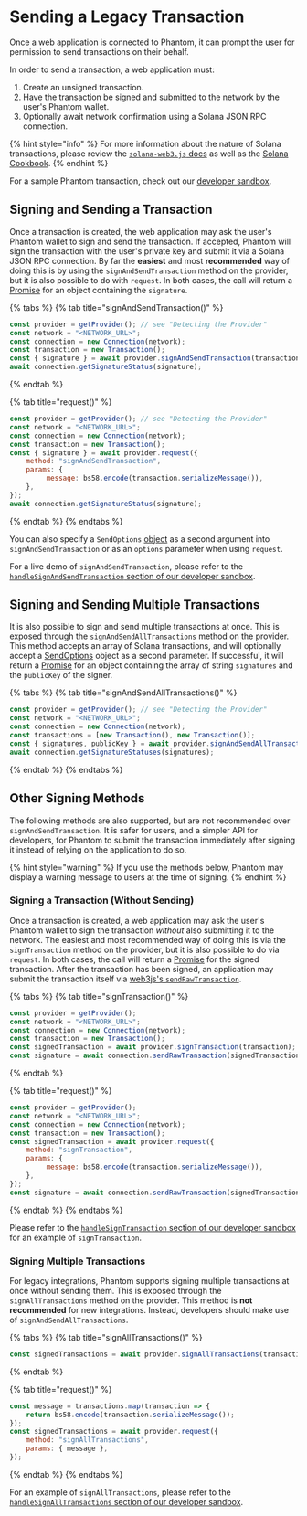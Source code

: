 # Sending a Legacy Transaction

Once a web application is connected to Phantom, it can prompt the user for permission to send transactions on their behalf.

In order to send a transaction, a web application must:

1. Create an unsigned transaction.
2. Have the transaction be signed and submitted to the network by the user's Phantom wallet.
3. Optionally await network confirmation using a Solana JSON RPC connection.

{% hint style="info" %}
For more information about the nature of Solana transactions, please review the [`solana-web3.js` docs](https://solana-labs.github.io/solana-web3.js/) as well as the [Solana Cookbook](https://solanacookbook.com/core-concepts/transactions.html#transactions).
{% endhint %}

For a sample Phantom transaction, check out our [developer sandbox](https://github.com/phantom-labs/sandbox/blob/b57fdd0e65ce4f01290141a01e33d17fd2f539b9/src/App.tsx#L160).

## Signing and Sending a Transaction

Once a transaction is created, the web application may ask the user's Phantom wallet to sign and send the transaction. If accepted, Phantom will sign the transaction with the user's private key and submit it via a Solana JSON RPC connection. By far the **easiest** and most **recommended** way of doing this is by using the `signAndSendTransaction` method on the provider, but it is also possible to do with `request`. In both cases, the call will return a [Promise](https://developer.mozilla.org/en-US/docs/Web/JavaScript/Reference/Global_Objects/Promise) for an object containing the `signature`.

{% tabs %}
{% tab title="signAndSendTransaction()" %}
```javascript
const provider = getProvider(); // see "Detecting the Provider"
const network = "<NETWORK_URL>";
const connection = new Connection(network);
const transaction = new Transaction();
const { signature } = await provider.signAndSendTransaction(transaction);
await connection.getSignatureStatus(signature);
```
{% endtab %}

{% tab title="request()" %}
```javascript
const provider = getProvider(); // see "Detecting the Provider"
const network = "<NETWORK_URL>";
const connection = new Connection(network);
const transaction = new Transaction();
const { signature } = await provider.request({
    method: "signAndSendTransaction",
    params: {
         message: bs58.encode(transaction.serializeMessage()),
    },
});
await connection.getSignatureStatus(signature);
```
{% endtab %}
{% endtabs %}

You can also specify a `SendOptions` [object](https://solana-labs.github.io/solana-web3.js/modules.html#SendOptions) as a second argument into `signAndSendTransaction` or as an `options` parameter when using `request`.

For a live demo of `signAndSendTransaction`, please refer to the [`handleSignAndSendTransaction` section of our developer sandbox](https://github.com/phantom-labs/sandbox/blob/b57fdd0e65ce4f01290141a01e33d17fd2f539b9/src/App.tsx#L160).

## Signing and Sending Multiple Transactions

It is also possible to sign and send multiple transactions at once. This is exposed through the `signAndSendAllTransactions` method on the provider. This method accepts an array of Solana transactions, and will optionally accept a [SendOptions](https://solana-labs.github.io/solana-web3.js/types/SendOptions.html) object as a second parameter. If successful, it will return a [Promise](https://developer.mozilla.org/en-US/docs/Web/JavaScript/Reference/Global_Objects/Promise) for an object containing the array of string `signatures` and the `publicKey` of the signer.

{% tabs %}
{% tab title="signAndSendAllTransactions()" %}
```typescript
const provider = getProvider(); // see "Detecting the Provider"
const network = "<NETWORK_URL>";
const connection = new Connection(network);
const transactions = [new Transaction(), new Transaction()];
const { signatures, publicKey } = await provider.signAndSendAllTransactions(transactions);
await connection.getSignatureStatuses(signatures);
```
{% endtab %}
{% endtabs %}

## Other Signing Methods

The following methods are also supported, but are not recommended over `signAndSendTransaction`. It is safer for users, and a simpler API for developers, for Phantom to submit the transaction immediately after signing it instead of relying on the application to do so.

{% hint style="warning" %}
&#x20;If you use the methods below, Phantom may display a warning message to users at the time of signing.
{% endhint %}

### Signing a Transaction (Without Sending)

Once a transaction is created, a web application may ask the user's Phantom wallet to sign the transaction _without_ also submitting it to the network. The easiest and most recommended way of doing this is via the `signTransaction` method on the provider, but it is also possible to do via `request`. In both cases, the call will return a [Promise](https://developer.mozilla.org/en-US/docs/Web/JavaScript/Reference/Global_Objects/Promise) for the signed transaction. After the transaction has been signed, an application may submit the transaction itself via [web3js's `sendRawTransaction`](https://solana-labs.github.io/solana-web3.js/classes/Connection.html#sendRawTransaction).

{% tabs %}
{% tab title="signTransaction()" %}
```javascript
const provider = getProvider();
const network = "<NETWORK_URL>";
const connection = new Connection(network);
const transaction = new Transaction();
const signedTransaction = await provider.signTransaction(transaction);
const signature = await connection.sendRawTransaction(signedTransaction.serialize());
```
{% endtab %}

{% tab title="request()" %}
```javascript
const provider = getProvider();
const network = "<NETWORK_URL>";
const connection = new Connection(network);
const transaction = new Transaction();
const signedTransaction = await provider.request({
    method: "signTransaction",
    params: {
         message: bs58.encode(transaction.serializeMessage()),
    },
});
const signature = await connection.sendRawTransaction(signedTransaction.serialize());
```
{% endtab %}
{% endtabs %}

Please refer to the [`handleSignTransaction` section of our developer sandbox](https://github.com/phantom-labs/sandbox/blob/b57fdd0e65ce4f01290141a01e33d17fd2f539b9/src/App.tsx#L187) for an example of `signTransaction`.

### Signing Multiple Transactions

For legacy integrations, Phantom supports signing multiple transactions at once without sending them. This is exposed through the `signAllTransactions` method on the provider. This method is **not recommended** for new integrations. Instead, developers should make use of `signAndSendAllTransactions`.

{% tabs %}
{% tab title="signAllTransactions()" %}
```javascript
const signedTransactions = await provider.signAllTransactions(transactions);
```
{% endtab %}

{% tab title="request()" %}
```javascript
const message = transactions.map(transaction => {
    return bs58.encode(transaction.serializeMessage());
});
const signedTransactions = await provider.request({
    method: "signAllTransactions",
    params: { message },
});
```
{% endtab %}
{% endtabs %}

For an example of `signAllTransactions`, please refer to the [`handleSignAllTransactions` section of our developer sandbox](https://github.com/phantom-labs/sandbox/blob/b57fdd0e65ce4f01290141a01e33d17fd2f539b9/src/App.tsx#L213).
